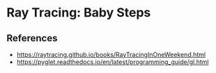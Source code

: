 # Ray Tracing: Baby Steps

## References
- https://raytracing.github.io/books/RayTracingInOneWeekend.html
- https://pyglet.readthedocs.io/en/latest/programming_guide/gl.html



